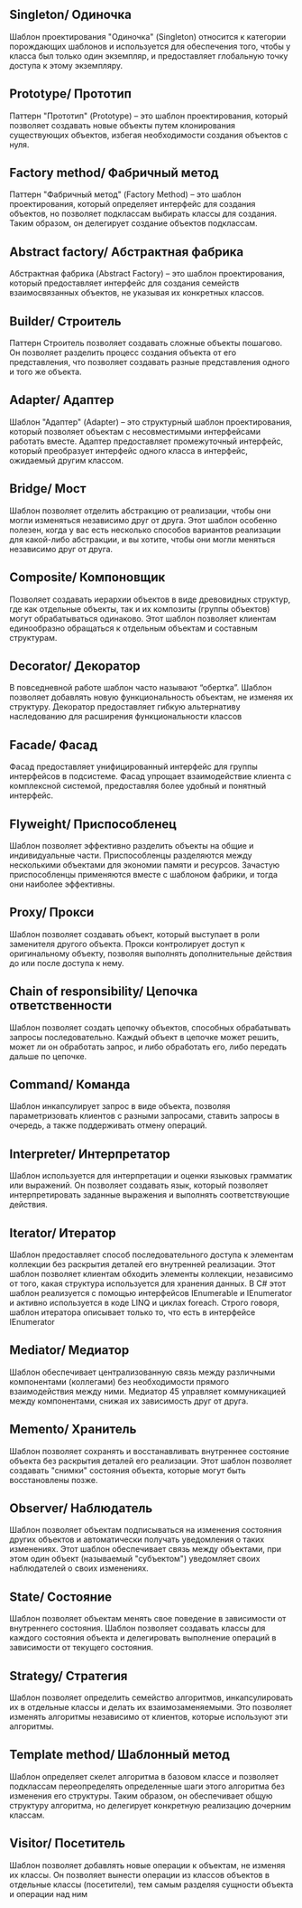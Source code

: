 ## Singleton/ Одиночка

Шаблон проектирования "Одиночка" (Singleton) относится к категории
порождающих шаблонов и используется для обеспечения того, чтобы у класса был
только один экземпляр, и предоставляет глобальную точку доступа к этому
экземпляру.

## Prototype/ Прототип
Паттерн "Прототип" (Prototype) – это шаблон проектирования, который позволяет
создавать новые объекты путем клонирования существующих объектов, избегая
необходимости создания объектов с нуля.

## Factory method/ Фабричный метод
Паттерн "Фабричный метод" (Factory Method) – это шаблон проектирования,
который определяет интерфейс для создания объектов, но позволяет подклассам
выбирать классы для создания. Таким образом, он делегирует создание объектов
подклассам.

## Abstract factory/ Абстрактная фабрика
Абстрактная фабрика (Abstract Factory) – это шаблон проектирования, который
предоставляет интерфейс для создания семейств взаимосвязанных объектов, не указывая их конкретных классов.

## Builder/ Строитель
Паттерн Строитель позволяет создавать сложные объекты пошагово. Он позволяет
разделить процесс создания объекта от его представления, что позволяет
создавать разные представления одного и того же объекта.

## Adapter/ Адаптер
Шаблон "Адаптер" (Adapter) – это структурный шаблон проектирования, который
позволяет объектам с несовместимыми интерфейсами работать вместе. Адаптер
предоставляет промежуточный интерфейс, который преобразует интерфейс одного
класса в интерфейс, ожидаемый другим классом.

## Bridge/ Мост
Шаблон позволяет отделить абстракцию от реализации, чтобы они могли
изменяться независимо друг от друга. Этот шаблон особенно полезен, когда у вас
есть несколько способов вариантов реализации для какой-либо абстракции, и вы
хотите, чтобы они могли меняться независимо друг от друга.

## Composite/ Компоновщик
Позволяет создавать иерархии объектов в виде древовидных структур, где как
отдельные объекты, так и их композиты (группы объектов) могут обрабатываться
одинаково. Этот шаблон позволяет клиентам единообразно обращаться к
отдельным объектам и составным структурам.

## Decorator/ Декоратор
В повседневной работе шаблон часто называют “обертка”.
Шаблон позволяет добавлять новую функциональность объектам, не изменяя их
структуру. Декоратор предоставляет гибкую альтернативу наследованию для
расширения функциональности классов

## Facade/ Фасад
Фасад предоставляет унифицированный интерфейс для группы интерфейсов в
подсистеме. Фасад упрощает взаимодействие клиента с комплексной системой,
предоставляя более удобный и понятный интерфейс.

## Flyweight/ Приспособленец
Шаблон позволяет эффективно разделить объекты на общие и индивидуальные
части. Приспособленцы разделяются между несколькими объектами для экономии
памяти и ресурсов. Зачастую приспособленцы применяются вместе с шаблоном
фабрики, и тогда они наиболее эффективны.

## Proxy/ Прокси
Шаблон позволяет создавать объект, который выступает в роли заменителя другого
объекта. Прокси контролирует доступ к оригинальному объекту, позволяя
выполнять дополнительные действия до или после доступа к нему.

## Chain of responsibility/ Цепочка ответственности
Шаблон позволяет создать цепочку объектов, способных обрабатывать запросы
последовательно. Каждый объект в цепочке может решить, может ли он обработать
запрос, и либо обработать его, либо передать дальше по цепочке.

## Command/ Команда
Шаблон инкапсулирует запрос в виде объекта, позволяя параметризовать клиентов
с разными запросами, ставить запросы в очередь, а также поддерживать отмену
операций.

## Interpreter/ Интерпретатор
Шаблон используется для интерпретации и оценки языковых грамматик или
выражений. Он позволяет создавать язык, который позволяет интерпретировать
заданные выражения и выполнять соответствующие действия.

## Iterator/ Итератор
Шаблон предоставляет способ последовательного доступа к элементам коллекции
без раскрытия деталей его внутренней реализации. Этот шаблон позволяет
клиентам обходить элементы коллекции, независимо от того, какая структура
используется для хранения данных. В C# этот шаблон реализуется с помощью интерфейсов IEnumerable и IEnumerator и
активно используется в коде LINQ и циклах foreach. Строго говоря, шаблон
итератора описывает только то, что есть в интерфейсе IEnumerator

## Mediator/ Медиатор
Шаблон обеспечивает централизованную связь между различными компонентами
(коллегами) без необходимости прямого взаимодействия между ними. Медиатор
45
управляет коммуникацией между компонентами, снижая их зависимость друг от
друга.

## Memento/ Хранитель
Шаблон позволяет сохранять и восстанавливать внутреннее состояние объекта без
раскрытия деталей его реализации. Этот шаблон позволяет создавать "снимки"
состояния объекта, которые могут быть восстановлены позже.

## Observer/ Наблюдатель
Шаблон позволяет объектам подписываться на изменения состояния других
объектов и автоматически получать уведомления о таких изменениях. Этот шаблон
обеспечивает связь между объектами, при этом один объект (называемый
"субъектом") уведомляет своих наблюдателей о своих изменениях.

## State/ Состояние
Шаблон позволяет объектам менять свое поведение в зависимости от внутреннего
состояния. Шаблон позволяет создавать классы для каждого состояния объекта и
делегировать выполнение операций в зависимости от текущего состояния.


## Strategy/ Стратегия
Шаблон позволяет определить семейство алгоритмов, инкапсулировать их в
отдельные классы и делать их взаимозаменяемыми. Это позволяет изменять
алгоритмы независимо от клиентов, которые используют эти алгоритмы.


## Template method/ Шаблонный метод
Шаблон определяет скелет алгоритма в базовом классе и позволяет подклассам
переопределять определенные шаги этого алгоритма без изменения его структуры.
Таким образом, он обеспечивает общую структуру алгоритма, но делегирует
конкретную реализацию дочерним классам.

## Visitor/ Посетитель
Шаблон позволяет добавлять новые операции к объектам, не изменяя их классы. Он
позволяет вынести операции из классов объектов в отдельные классы (посетители),
тем самым разделяя сущности объекта и операции над ним